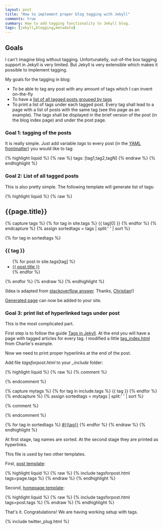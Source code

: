 ```yaml
---
layout: post
title: "How to implement proper blog tagging with Jekyll"
comments: true
summary: How to add tagging functionality to Jekyll blog.
tags: [jekyll,blogging,metadata]
---
```


<h2>Goals</h2>

I can't imagine blog without tagging. Unfortunatelly, out-of-the box tagging support in Jekyll is very limited. But Jekyll is very extensible which makes it possible to implement tagging.

My goals for the tagging in blog:

+ To be able to tag any post with any amount of tags which I can invent on-the-fly
+ To have a [list of all tagged posts grouped by tags]({{site.baseurl}}/tags/)
+ To print a list of tags under each tagged post. Every tag shall lead to a page with a list of posts with the same tag (see this page as an example). The tags shall be displayed in the brief version of the post (in the blog index page) and under the post page.

<!--break-->

<h3>Goal 1: tagging of the posts</h3>

It is really simple. Just add variable *tags* to every post (in the [YAML frontmatter](http://jekyllrb.com/docs/frontmatter/)) you would like to tag:

{% highlight liquid %}
{% raw %}
tags: [tag1,tag2,tagN]
{% endraw %}
{% endhighlight %}

<h3>Goal 2: List of all tagged posts</h3>
This is also pretty simple. The following template will generate list of tags:

{% highlight liquid %}
{% raw %}
<h2>{{page.title}}</h2>

{% capture tags %}
  {% for tag in site.tags %}
    {{ tag[0] }}
  {% endfor %}
{% endcapture %}
{% assign sortedtags = tags | split:' ' | sort %}

{% for tag in sortedtags %}
  <h3 id="{{ tag }}">{{ tag }}</h3>
  <ul>
  {% for post in site.tags[tag] %}
    <li><a href="{{site.baseurl}}{{ post.url }}">{{ post.title }}</a></li>
  {% endfor %}
  </ul>
{% endfor %}
{% endraw %}
{% endhighlight %}

(Idea is adapted from [stackoverflow answer](http://stackoverflow.com/a/21002505). Thanks, [Christian](http://stackoverflow.com/users/6884/christian-specht)!)

[Generated page]({{site.baseurl}}/tags/) can now be added to your site.

<h3> Goal 3: print list of hyperlinked tags under post</h3>

This is the most complicated part.

First step is to follow the guide [Tags in Jekyll](http://charliepark.org/tags-in-jekyll/). At the end you will have a page with tagged articles for every tag.
I modified a little [tag_index.html](https://github.com/vitalyrepin/vrepinblog/blob/master/_layouts/tag_index.html) from Charlie's example.

Now we need to print proper hyperlinks at the end of the post.

Add file *tagsforpost.html* to your *_include* folder:

{% highlight liquid %}
{% raw %}
{% comment %}
<!-- Getting and sorting tags alphabetically -->
{% endcomment %}

{% capture mytags %}
  {% for tag in include.tags %}
    {{ tag }}
  {% endfor %}
{% endcapture %}
{% assign sortedtags = mytags | split:' ' | sort %}

{% comment %}
<!-- Tags output: Name + link to the page with list of all the posts with the same tag -->
{% endcomment %}

{% for tag in sortedtags %}
<a href="{{ site.baseurl }}/tag/{{tag}}">#{{tag}}</a>
{% endfor %}
{% endraw %}
{% endhighlight %}


At first stage, tag names are sorted. At the second stage they are printed as hyperlinks.

This file is used by two other templates.

First, [post template](https://github.com/vitalyrepin/vrepinblog/blob/master/_layouts/post.html):

{% highlight liquid %}
{% raw %}
{% include tagsforpost.html tags=page.tags %}
{% endraw %}
{% endhighlight %}

Second, [homepage template](https://github.com/vitalyrepin/vrepinblog/blob/master/index.html):

{% highlight liquid %}
{% raw %}
{% include tagsforpost.html tags=post.tags %}
{% endraw %}
{% endhighlight %}

That's it. Congratulations! We are having working setup with tags.

{% include twitter_plug.html %}
